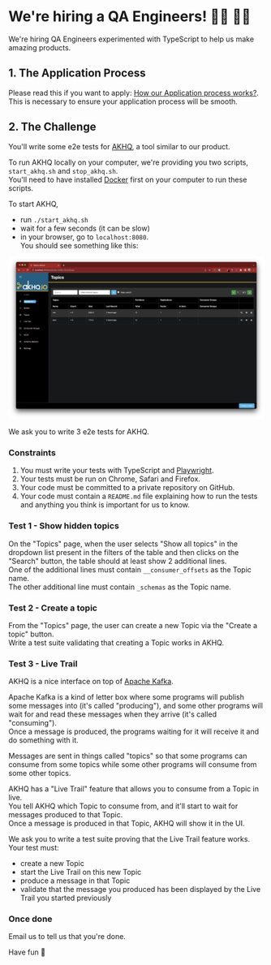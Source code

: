 # We're hiring a QA Engineers! 👨‍💻 👩‍💻

We're hiring QA Engineers experimented with TypeScript to help us make amazing products.

## 1. The Application Process

Please read this if you want to apply: [How our Application process works?](../application-process.md). This is necessary to ensure your application process will be smooth.

## 2. The Challenge

You'll write some e2e tests for [AKHQ](https://akhq.io/), a tool similar to our product.

To run AKHQ locally on your computer, we're providing you two scripts, `start_akhq.sh` and `stop_akhq.sh`.    
You'll need to have installed [Docker](https://www.docker.com/products/docker-desktop/) first on your computer to run these scripts.

To start AKHQ,
- run `./start_akhq.sh`
- wait for a few seconds (it can be slow) 
- in your browser, go to `localhost:8080`.    
  You should see something like this: 

![](akhq_welcome_page.png)

We ask you to write 3 e2e tests for AKHQ.

### Constraints

1. You must write your tests with TypeScript and [Playwright](https://www.playwright.dev/).
2. Your tests must be run on Chrome, Safari and Firefox.
3. Your code must be committed to a private repository on GitHub.     
4. Your code must contain a `README.md` file explaining how to run the tests and anything you think is important for us to know.

### Test 1 - Show hidden topics

On the "Topics" page, when the user selects "Show all topics" in the dropdown list present in the filters of the table and then clicks on the "Search" button, 
the table should at least show 2 additional lines.     
One of the additional lines must contain `__consumer_offsets` as the Topic name.    
The other additional line must contain `_schemas` as the Topic name.    

### Test 2 - Create a topic

From the "Topics" page, the user can create a new Topic via the "Create a topic" button.     
Write a test suite validating that creating a Topic works in AKHQ.    

### Test 3 - Live Trail

AKHQ is a nice interface on top of [Apache Kafka](https://kafka.apache.org/).

Apache Kafka is a kind of letter box where some programs will publish some messages into (it's called "producing"), and some other programs will wait for and read these messages when they arrive (it's called "consuming").     
Once a message is produced, the programs waiting for it will receive it and do something with it.     

Messages are sent in things called "topics" so that some programs can consume from some topics while some other programs will consume from some other topics.

AKHQ has a "Live Trail" feature that allows you to consume from a Topic in live.    
You tell AKHQ which Topic to consume from, and it'll start to wait for messages produced to that Topic.    
Once a message is produced in that Topic, AKHQ will show it in the UI.    

We ask you to write a test suite proving that the Live Trail feature works.    
Your test must:
- create a new Topic
- start the Live Trail on this new Topic
- produce a message in that Topic 
- validate that the message you produced has been displayed by the Live Trail you started previously    

### Once done

Email us to tell us that you're done.

Have fun 🚀